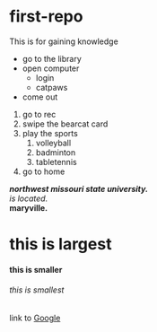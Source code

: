 # first-repo
This is for gaining knowledge

* go to the library
* open computer
    * login
    * catpaws
* come out

1. go to rec
2. swipe the bearcat card
3. play the sports
    1. volleyball
    2. badminton
    1. tabletennis
3. go to home

***northwest missouri state university.***<br>
*is located.* <br>
**maryville.**

# this is largest
#### this is smaller
###### this is smallest

link to [Google](https://www.google.com/)
